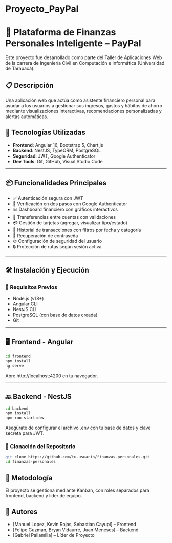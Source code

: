 # Proyecto_PayPal

# 💸 Plataforma de Finanzas Personales Inteligente – PayPal

Este proyecto fue desarrollado como parte del Taller de Aplicaciones Web de la carrera de Ingeniería Civil en Computación e Informática (Universidad de Tarapacá).

## 📋 Descripción

Una aplicación web que actúa como asistente financiero personal para ayudar a los usuarios a gestionar sus ingresos, gastos y hábitos de ahorro mediante visualizaciones interactivas, recomendaciones personalizadas y alertas automáticas.

## 🚀 Tecnologías Utilizadas

- **Frontend**: Angular 16, Bootstrap 5, Chart.js
- **Backend**: NestJS, TypeORM, PostgreSQL
- **Seguridad**: JWT, Google Authenticator
- **Dev Tools**: Git, GitHub, Visual Studio Code

---

## 📦 Funcionalidades Principales

- ✅ Autenticación segura con JWT
- 🔐 Verificación en dos pasos con Google Authenticator
- 📊 Dashboard financiero con gráficos interactivos
- 💸 Transferencias entre cuentas con validaciones
- 💳 Gestión de tarjetas (agregar, visualizar tipo/estado)
- 📂 Historial de transacciones con filtros por fecha y categoría
- 🔄 Recuperación de contraseña
- ⚙️ Configuración de seguridad del usuario
- 🔒 Protección de rutas según sesión activa

 ---
 
## 🛠️ Instalación y Ejecución

### 📍 Requisitos Previos

- Node.js (v18+)
- Angular CLI
- NestJS CLI
- PostgreSQL (con base de datos creada)
- Git

---

## 🖥️ Frontend - Angular

```bash
cd frontend
npm install
ng serve
```
Abre http://localhost:4200 en tu navegador.

---

## 🔙 Backend - NestJS

```bash
cd backend
npm install
npm run start:dev
```
Asegúrate de configurar el archivo .env con tu base de datos y clave secreta para JWT.

### 🔧 Clonación del Repositorio

```bash
git clone https://github.com/tu-usuario/finanzas-personales.git
cd finanzas-personales
```
## 📌 Metodología
El proyecto se gestiona mediante Kanban, con roles separados para frontend, backend y líder de equipo.

## 👥 Autores
- [Manuel Lopez, Kevin Rojas, Sebastian Cayupi] – Frontend
- [Felipe Guzman, Bryan Vidaurre, Juan Meneses] – Backend
- [Gabriel Pailamilla] – Líder de Proyecto
